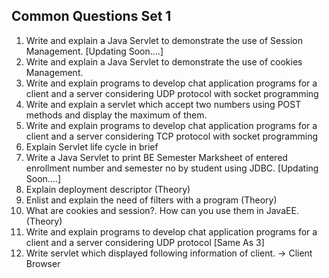 ## Common Questions Set 1

1. Write and explain a Java Servlet to demonstrate the use of Session Management. [Updating Soon....]
2. Write and explain a Java Servlet to demonstrate the use of cookies Management.
3. Write and explain  programs to develop chat application programs for a client and a server considering UDP protocol with socket programming
4. Write and explain a servlet which accept two numbers using POST methods and display the maximum of them.
5. Write and explain  programs to develop chat application programs for a client and a server considering TCP protocol with socket programming
6. Explain Servlet life cycle in brief
7. Write a Java Servlet to print BE Semester Marksheet of entered enrollment number and semester no by student using JDBC. [Updating Soon....]
8. Explain deployment descriptor (Theory)
9. Enlist and explain the need of filters with a program (Theory)
10. What are cookies and session?. How can you use them in JavaEE. (Theory)
11. Write and explain  programs to develop chat application programs for a client and a server considering UDP protocol [Same As 3]
12. Write servlet which displayed following information of client. -> Client Browser
